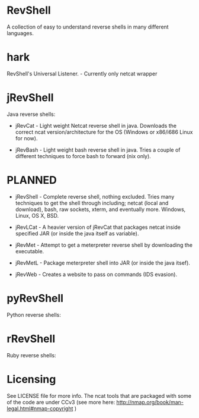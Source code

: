 RevShell
========

A collection of easy to understand reverse shells in many different languages.

hark
====

RevShell's Universal Listener. - Currently only netcat wrapper

jRevShell
=========

Java reverse shells:

* jRevCat - Light weight Netcat reverse shell in java. Downloads the correct ncat version/architecture for the OS (Windows or x86/i686 Linux for now).

* jRevBash - Light weight bash reverse shell in java. Tries a couple of different techniques to force bash to forward (nix only).

PLANNED
=======
* jRevShell - Complete reverse shell, nothing excluded. Tries many techniques to get the shell through including; netcat (local and download), bash, raw sockets, xterm, and eventually more. Windows, Linux, OS X, BSD.

* jRevLCat - A heavier version of jRevCat that packages netcat inside specified JAR (or inside the java itself as variable).

* jRevMet - Attempt to get a meterpreter reverse shell by downloading the executable.

* jRevMetL - Package meterpreter shell into JAR (or inside the java itsef).

* jRevWeb - Creates a website to pass on commands (IDS evasion). 

pyRevShell
=========

Python reverse shells:

rRevShell
=========

Ruby reverse shells:

Licensing
=========

See LICENSE file for more info. The ncat tools that are packaged with some of the code are under CCv3 (see more here: http://nmap.org/book/man-legal.html#nmap-copyright )
